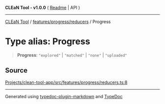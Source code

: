 **CLEaN Tool - v1.0.0** ( [Readme](../../../../README.md) \| API )

***

[CLEaN Tool](../../../../modules.md) / [features/progress/reducers](../README.md) / Progress

# Type alias: Progress

> **Progress**: `"explored"` \| `"matched"` \| `"none"` \| `"uploaded"`

## Source

[Projects/clean-tool-app/src/features/progress/reducers.ts:8](https://github.com/yuckyh/clean-tool-app/)

***

Generated using [typedoc-plugin-markdown](https://www.npmjs.com/package/typedoc-plugin-markdown) and [TypeDoc](https://typedoc.org/)
